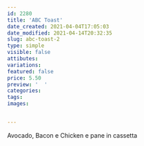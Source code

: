 ```yaml
---
id: 2280
title: 'ABC Toast'
date_created: 2021-04-04T17:05:03
date_modified: 2021-04-14T20:32:35
slug: abc-toast-2
type: simple
visible: false
attibutes: 
variations:
featured: false
price: 5.50
preview: '  '
categories: 
tags: 
images: 


---
```


<p>Avocado, Bacon e Chicken e pane in cassetta</p>

